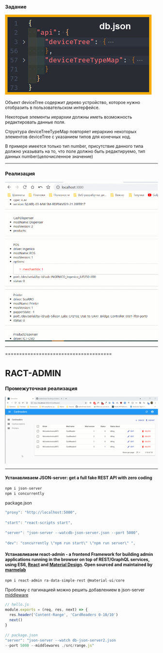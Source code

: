 ### Задание

![Картинка](./public/db.json.jpg)

Объект deviceTree содержит дерево устройство, которое нужно отобразить в пользовательском интерфейсе.

Некоторые элементы иерархии должны иметь возможность редактировать данные поля.

Структура deviceTreeTypeMap повторяет иерархию некоторых элементов deviceTree с указанием типов для конечных нод.

В примере имеется только тип number, присутствие данного типа должно указывать на то, что поле должно быть редактируемо, тип данных number(целочисленное значение)

---

### Реализация

![Картинка](./public/demo.gif)

---

======================================

# RACT-ADMIN

### Промежуточная реализация

![Картинка](./public/react-admin-demo.gif)

---

#### Устанавливаем JSON-server: get a full fake REST API with zero coding

```js
npm i json-server
npm i concurrently
```

package.json

```js
"proxy": "http://localhost:5000",

"start": "react-scripts start",

"server": "json-server --watcdb-json-server.json --port 5000",

"dev": "concurrently \"npm run start\" \"npm run server\" ",
```

#### Устанавливаем react-admin - a frontend Framework for building admin applications running in the browser on top of REST/GraphQL services, using ES6, [React](https://facebook.github.io/react/) and [Material Design](https://facebook.github.io/react/). Open sourced and maintained by [marmelab](https://marmelab.com/)

```js
npm i react-admin ra-data-simple-rest @material-ui/core
```

Проблему с пагинацией можно решить добавлением в json-server [middleware](https://www.npmjs.com/package/json-server#add-middlewares)

```js
// hello.js
module.exports = (req, res, next) => {
  res.header('Content-Range', 'CardReaders 0-10/10')
  next()
}

// package.json
"server": "json-server --watch db-json-server2.json
--port 5000 --middlewares ./src/range.js"
```
